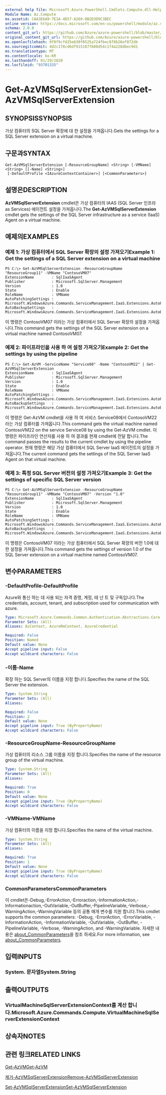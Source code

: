 ```yaml
---
external help file: Microsoft.Azure.PowerShell.Cmdlets.Compute.dll-Help.xml
Module Name: Az.Compute
ms.assetid: CAA3E6A9-7E1A-4D57-A269-0B2D3D9C3BEC
online version: https://docs.microsoft.com/en-us/powershell/module/az.compute/get-azvmsqlserverextension
schema: 2.0.0
content_git_url: https://github.com/Azure/azure-powershell/blob/master/src/Compute/Compute/help/Get-AzVMSqlServerExtension.md
original_content_git_url: https://github.com/Azure/azure-powershell/blob/master/src/Compute/Compute/help/Get-AzVMSqlServerExtension.md
ms.openlocfilehash: 9f0f9cfd25e630f0525a724fbec8f8b26ef872db
ms.sourcegitcommit: 4d2c178cd6df9151877b08d54c1f4a228dbec9d1
ms.translationtype: MT
ms.contentlocale: ko-KR
ms.lasthandoff: 01/29/2020
ms.locfileid: "93701335"
---
```

# <span data-ttu-id="45af1-101">Get-AzVMSqlServerExtension</span><span class="sxs-lookup"><span data-stu-id="45af1-101">Get-AzVMSqlServerExtension</span></span>

## <span data-ttu-id="45af1-102">SYNOPSIS</span><span class="sxs-lookup"><span data-stu-id="45af1-102">SYNOPSIS</span></span>
<span data-ttu-id="45af1-103">가상 컴퓨터의 SQL Server 확장에 대 한 설정을 가져옵니다.</span><span class="sxs-lookup"><span data-stu-id="45af1-103">Gets the settings for a SQL Server extension on a virtual machine.</span></span>

## <span data-ttu-id="45af1-104">구문과</span><span class="sxs-lookup"><span data-stu-id="45af1-104">SYNTAX</span></span>

```
Get-AzVMSqlServerExtension [-ResourceGroupName] <String> [-VMName] <String> [[-Name] <String>]
 [-DefaultProfile <IAzureContextContainer>] [<CommonParameters>]
```

## <span data-ttu-id="45af1-105">설명은</span><span class="sxs-lookup"><span data-stu-id="45af1-105">DESCRIPTION</span></span>
<span data-ttu-id="45af1-106">**AzVMSqlServerExtension** cmdlet은 가상 컴퓨터의 IAAS (SQL Server 인프라 as Services) 에이전트 설정을 가져옵니다.</span><span class="sxs-lookup"><span data-stu-id="45af1-106">The **Get-AzVMSqlServerExtension** cmdlet gets the settings of the SQL Server infrastructure as a service (IaaS) Agent on a virtual machine.</span></span>

## <span data-ttu-id="45af1-107">예제의</span><span class="sxs-lookup"><span data-stu-id="45af1-107">EXAMPLES</span></span>

### <span data-ttu-id="45af1-108">예제 1: 가상 컴퓨터에서 SQL Server 확장의 설정 가져오기</span><span class="sxs-lookup"><span data-stu-id="45af1-108">Example 1: Get the settings of a SQL Server extension on a virtual machine</span></span>
```
PS C:\> Get-AzVMSqlServerExtension -ResourceGroupName "ResourceGroup11" -VMName "ContosoVM07"
ExtensionName        : SqlIaaSAgent
Publisher            : Microsoft.SqlServer.Management
Version              : 1.0
State                : Enable
RoleName             : VMName
AutoPatchingSettings : Microsoft.WindowsAzure.Commands.ServiceManagement.IaaS.Extensions.AutoPatchingSettings
AutoBackupSettings   : Microsoft.WindowsAzure.Commands.ServiceManagement.IaaS.Extensions.AutoBackupSettings
```

<span data-ttu-id="45af1-109">이 명령은 ContosoVM07 이라는 가상 컴퓨터에서 SQL Server 확장의 설정을 가져옵니다.</span><span class="sxs-lookup"><span data-stu-id="45af1-109">This command gets the settings of the SQL Server extension on a virtual machine named ContosoVM07.</span></span>

### <span data-ttu-id="45af1-110">예제 2: 파이프라인을 사용 하 여 설정 가져오기</span><span class="sxs-lookup"><span data-stu-id="45af1-110">Example 2: Get the settings by using the pipeline</span></span>
```
PS C:\> Get-AzVM -ServiceName "Service08" -Name "ContosoVM22" | Get-AzVMSqlServerExtension
ExtensionName        : SqlIaaSAgent
Publisher            : Microsoft.SqlServer.Management
Version              : 1.0
State                : Enable
RoleName             : VMName
AutoPatchingSettings : Microsoft.WindowsAzure.Commands.ServiceManagement.IaaS.Extensions.AutoPatchingSettings
AutoBackupSettings   : Microsoft.WindowsAzure.Commands.ServiceManagement.IaaS.Extensions.AutoBackupSettings
```

<span data-ttu-id="45af1-111">이 명령은 Get-AzVM cmdlet을 사용 하 여 서비스 Service08에서 ContosoVM22 라는 가상 컴퓨터를 가져옵니다.</span><span class="sxs-lookup"><span data-stu-id="45af1-111">This command gets the virtual machine named ContosoVM22 on the service Service08 by using the Get-AzVM cmdlet.</span></span>
<span data-ttu-id="45af1-112">이 명령은 파이프라인 연산자를 사용 하 여 결과를 현재 cmdlet에 전달 합니다.</span><span class="sxs-lookup"><span data-stu-id="45af1-112">The command passes the results to the current cmdlet by using the pipeline operator.</span></span>
<span data-ttu-id="45af1-113">현재 명령은 해당 가상 컴퓨터에서 SQL Server IaaS 에이전트의 설정을 가져옵니다.</span><span class="sxs-lookup"><span data-stu-id="45af1-113">The current command gets the settings of the SQL Server IaaS Agent on that virtual machine.</span></span>

### <span data-ttu-id="45af1-114">예제 3: 특정 SQL Server 버전의 설정 가져오기</span><span class="sxs-lookup"><span data-stu-id="45af1-114">Example 3: Get the settings of specific SQL Server version</span></span>
```
PS C:\> Get-AzVMSqlServerExtension -ResourceGroupName "ResourceGroup11" -VMName "ContosoVM07" -Version "1.0"
ExtensionName        : SqlIaaSAgent
Publisher            : Microsoft.SqlServer.Management
Version              : 1.0
State                : Enable
RoleName             : VMName
AutoPatchingSettings : Microsoft.WindowsAzure.Commands.ServiceManagement.IaaS.Extensions.AutoPatchingSettings
AutoBackupSettings   : Microsoft.WindowsAzure.Commands.ServiceManagement.IaaS.Extensions.AutoBackupSettings
```

<span data-ttu-id="45af1-115">이 명령은 ContosoVM07 이라는 가상 컴퓨터에서 SQL Server 확장의 버전 1.0에 대 한 설정을 가져옵니다.</span><span class="sxs-lookup"><span data-stu-id="45af1-115">This command gets the settings of version 1.0 of the SQL Server extension on a virtual machine named ContosoVM07.</span></span>

## <span data-ttu-id="45af1-116">변수</span><span class="sxs-lookup"><span data-stu-id="45af1-116">PARAMETERS</span></span>

### <span data-ttu-id="45af1-117">-DefaultProfile</span><span class="sxs-lookup"><span data-stu-id="45af1-117">-DefaultProfile</span></span>
<span data-ttu-id="45af1-118">Azure와 통신 하는 데 사용 되는 자격 증명, 계정, 테 넌 트 및 구독입니다.</span><span class="sxs-lookup"><span data-stu-id="45af1-118">The credentials, account, tenant, and subscription used for communication with azure.</span></span>

```yaml
Type: Microsoft.Azure.Commands.Common.Authentication.Abstractions.Core.IAzureContextContainer
Parameter Sets: (All)
Aliases: AzContext, AzureRmContext, AzureCredential

Required: False
Position: Named
Default value: None
Accept pipeline input: False
Accept wildcard characters: False
```

### <span data-ttu-id="45af1-119">-이름</span><span class="sxs-lookup"><span data-stu-id="45af1-119">-Name</span></span>
<span data-ttu-id="45af1-120">확장 하는 SQL Server의 이름을 지정 합니다.</span><span class="sxs-lookup"><span data-stu-id="45af1-120">Specifies the name of the SQL Server the extension.</span></span>

```yaml
Type: System.String
Parameter Sets: (All)
Aliases:

Required: False
Position: 2
Default value: None
Accept pipeline input: True (ByPropertyName)
Accept wildcard characters: False
```

### <span data-ttu-id="45af1-121">-ResourceGroupName</span><span class="sxs-lookup"><span data-stu-id="45af1-121">-ResourceGroupName</span></span>
<span data-ttu-id="45af1-122">가상 컴퓨터의 리소스 그룹 이름을 지정 합니다.</span><span class="sxs-lookup"><span data-stu-id="45af1-122">Specifies the name of the resource group of the virtual machine.</span></span>

```yaml
Type: System.String
Parameter Sets: (All)
Aliases:

Required: True
Position: 0
Default value: None
Accept pipeline input: True (ByPropertyName)
Accept wildcard characters: False
```

### <span data-ttu-id="45af1-123">-VMName</span><span class="sxs-lookup"><span data-stu-id="45af1-123">-VMName</span></span>
<span data-ttu-id="45af1-124">가상 컴퓨터의 이름을 지정 합니다.</span><span class="sxs-lookup"><span data-stu-id="45af1-124">Specifies the name of the virtual machine.</span></span>

```yaml
Type: System.String
Parameter Sets: (All)
Aliases:

Required: True
Position: 1
Default value: None
Accept pipeline input: True (ByPropertyName)
Accept wildcard characters: False
```

### <span data-ttu-id="45af1-125">CommonParameters</span><span class="sxs-lookup"><span data-stu-id="45af1-125">CommonParameters</span></span>
<span data-ttu-id="45af1-126">이 cmdlet은-Debug,-ErrorAction,-Erroraction,-InformationAction,-Informationaction,-OutVariable,-OutBuffer,-PipelineVariable,-Verbose,-WarningAction,-WarningVariable 등의 공통 매개 변수를 지원 합니다.</span><span class="sxs-lookup"><span data-stu-id="45af1-126">This cmdlet supports the common parameters: -Debug, -ErrorAction, -ErrorVariable, -InformationAction, -InformationVariable, -OutVariable, -OutBuffer, -PipelineVariable, -Verbose, -WarningAction, and -WarningVariable.</span></span> <span data-ttu-id="45af1-127">자세한 내용은 [about_CommonParameters](https://go.microsoft.com/fwlink/?LinkID=113216)을 참조 하세요.</span><span class="sxs-lookup"><span data-stu-id="45af1-127">For more information, see [about_CommonParameters](https://go.microsoft.com/fwlink/?LinkID=113216).</span></span>

## <span data-ttu-id="45af1-128">입력</span><span class="sxs-lookup"><span data-stu-id="45af1-128">INPUTS</span></span>

### <span data-ttu-id="45af1-129">System. 문자열</span><span class="sxs-lookup"><span data-stu-id="45af1-129">System.String</span></span>

## <span data-ttu-id="45af1-130">출력</span><span class="sxs-lookup"><span data-stu-id="45af1-130">OUTPUTS</span></span>

### <span data-ttu-id="45af1-131">VirtualMachineSqlServerExtensionContext를 계산 합니다.</span><span class="sxs-lookup"><span data-stu-id="45af1-131">Microsoft.Azure.Commands.Compute.VirtualMachineSqlServerExtensionContext</span></span>

## <span data-ttu-id="45af1-132">상속자</span><span class="sxs-lookup"><span data-stu-id="45af1-132">NOTES</span></span>

## <span data-ttu-id="45af1-133">관련 링크</span><span class="sxs-lookup"><span data-stu-id="45af1-133">RELATED LINKS</span></span>

[<span data-ttu-id="45af1-134">Get-AzVM</span><span class="sxs-lookup"><span data-stu-id="45af1-134">Get-AzVM</span></span>](./Get-AzVM.md)

[<span data-ttu-id="45af1-135">제거-AzVMSqlServerExtension</span><span class="sxs-lookup"><span data-stu-id="45af1-135">Remove-AzVMSqlServerExtension</span></span>](./Remove-AzVMSqlServerExtension.md)

[<span data-ttu-id="45af1-136">Set-AzVMSqlServerExtension</span><span class="sxs-lookup"><span data-stu-id="45af1-136">Set-AzVMSqlServerExtension</span></span>](./Set-AzVMSqlServerExtension.md)


